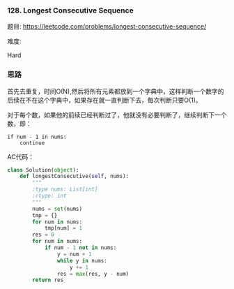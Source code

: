 ### 128. Longest Consecutive Sequence

题目:
<https://leetcode.com/problems/longest-consecutive-sequence/>


难度:

Hard


### 思路
首先去重复，时间O(N),然后将所有元素都放到一个字典中，这样判断一个数字的后续在不在这个字典中，如果存在就一直判断下去，每次判断只要O(1)。

对于每个数，如果他的前续已经判断过了，他就没有必要判断了，继续判断下一个数，即：
```
if num - 1 in nums:
    continue
```


AC代码：

```python
class Solution(object):
    def longestConsecutive(self, nums):
        """
        :type nums: List[int]
        :rtype: int
        """
        nums = set(nums)
        tmp = {}
        for num in nums:
            tmp[num] = 1
        res = 0
        for num in nums:
            if num - 1 not in nums:
                y = num + 1
                while y in nums:
                    y += 1
                res = max(res, y - num)
        return res
```





